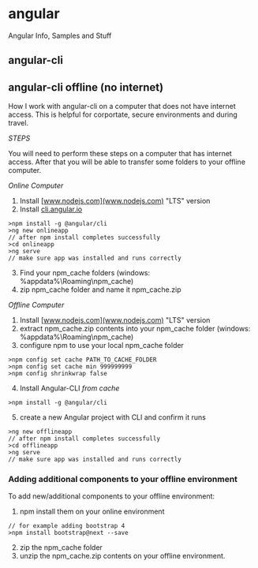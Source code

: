 # angular
Angular Info, Samples and Stuff

## angular-cli

## angular-cli offline (no internet)
How I work with angular-cli on a computer that does not have internet access.
This is helpful for corportate, secure environments and during travel.

_STEPS_

You will need to perform these steps on a computer that has internet access.
After that you will be able to transfer some folders to your offline computer.

*Online Computer*

1. Install [www.nodejs.com](www.nodejs.com) "LTS" version
2. Install [cli.angular.io](cli.angular.io)
```
>npm install -g @angular/cli
>ng new onlineapp
// after npm install completes successfully
>cd onlineapp
>ng serve
// make sure app was installed and runs correctly
```
3. Find your npm_cache folders (windows: %appdata%\Roaming\npm_cache)
4. zip npm_cache folder and name it npm_cache.zip

*Offline Computer*

1. Install [www.nodejs.com](www.nodejs.com) "LTS" version
2. extract npm_cache.zip contents into your npm_cache folder (windows: %appdata%\Roaming\npm_cache)
3. configure npm to use your local npm_cache folder
```
>npm config set cache PATH_TO_CACHE_FOLDER
>npm config set cache min 999999999
>npm config shrinkwrap false
```
4. Install Angular-CLI *from cache*
```
>npm install -g @angular/cli
```
5. create a new Angular project with CLI and confirm it runs
```
>ng new offlineapp
// after npm install completes successfully
>cd offlineapp
>ng serve
// make sure app was installed and runs correctly
```

### Adding additional components to your offline environment

To add new/additional components to your offline environment:

1. npm install them on your online environment
```
// for example adding bootstrap 4
>npm install bootstrap@next --save 
```
2. zip the npm_cache folder
3. unzip the npm_cache.zip contents on your offline environment.



